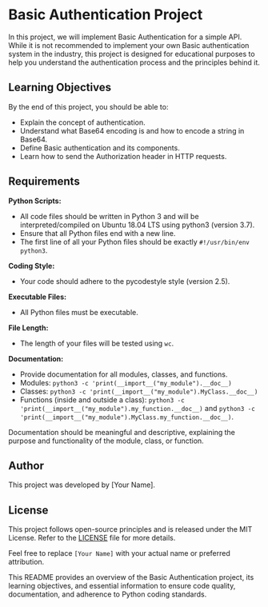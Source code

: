 # Basic Authentication Project

In this project, we will implement Basic Authentication for a simple API. While it is not recommended to implement your own Basic authentication system in the industry, this project is designed for educational purposes to help you understand the authentication process and the principles behind it.

## Learning Objectives

By the end of this project, you should be able to:

- Explain the concept of authentication.
- Understand what Base64 encoding is and how to encode a string in Base64.
- Define Basic authentication and its components.
- Learn how to send the Authorization header in HTTP requests.

## Requirements

**Python Scripts:**

- All code files should be written in Python 3 and will be interpreted/compiled on Ubuntu 18.04 LTS using python3 (version 3.7).
- Ensure that all Python files end with a new line.
- The first line of all your Python files should be exactly `#!/usr/bin/env python3`.

**Coding Style:**

- Your code should adhere to the pycodestyle style (version 2.5).

**Executable Files:**

- All Python files must be executable.

**File Length:**

- The length of your files will be tested using `wc`.

**Documentation:**

- Provide documentation for all modules, classes, and functions.
- Modules: `python3 -c 'print(__import__("my_module").__doc__)`
- Classes: `python3 -c 'print(__import__("my_module").MyClass.__doc__)`
- Functions (inside and outside a class): `python3 -c 'print(__import__("my_module").my_function.__doc__)` and `python3 -c 'print(__import__("my_module").MyClass.my_function.__doc__)`.

Documentation should be meaningful and descriptive, explaining the purpose and functionality of the module, class, or function.

## Author

This project was developed by [Your Name].

## License

This project follows open-source principles and is released under the MIT License. Refer to the [LICENSE](LICENSE) file for more details.

Feel free to replace `[Your Name]` with your actual name or preferred attribution.

This README provides an overview of the Basic Authentication project, its learning objectives, and essential information to ensure code quality, documentation, and adherence to Python coding standards.
